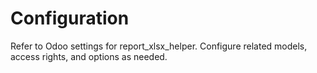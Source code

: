 # Configuration

Refer to Odoo settings for report_xlsx_helper. Configure related models, access rights, and options as needed.
